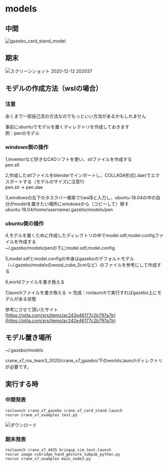# models
## 中間
![gazebo_card_stand_model](https://user-images.githubusercontent.com/72371743/97830667-1510bc80-1d11-11eb-809c-ae885aaa81df.png)
## 期末
![スクリーンショット 2020-12-12 202037](https://user-images.githubusercontent.com/72371743/102004046-548ae980-3d50-11eb-9ee6-228e8035516a.png)








## モデルの作成方法（wslの場合）  
### 注意  
あくまで一部自己流の方法なのでもっといい方法があるかもしれません  

事前にubuntuでモデルを置くディレクトリを作成しておきます  
例：penのモデル  
### windows側の操作
1,Inventorなど好きなCADソフトを使い、stlファイルを作成する  
pen.stl  
  
2,作成したstlファイルをblenderでインポートし、COLLADA形式(.dae)でエクスポートする（モデルのサイズに注意!!）  
pen.stl → pen.dae  
  
3,windowsの左下のタスクバー検索で\\\wsl$と入力し、ubuntu-18.04の中の自分がmodelを置きたい場所にwindowsから（コピーして）移す  
ubuntu-18.04/home/username/.gazebo/models/pen  

### ubuntu側の操作
4,モデルを置くために作成したディレクトリの中でmodel.sdf,model.configファイルを作成する  
~/.gazebo/models/penの下にmodel.sdf,model.config  
  
5,model.sdfとmodel.configの中身はgazeboのデフォルトモデル（~/.gazebo/modelsのwood_cube_5cmなど）のファイルを参考にして作成する  

  
6,worldファイルを書き換える  
  
7,launchファイルを書き換える → 完成：roslaunchで実行すればgazebo上にモデルがある状態　　
  
参考にさせて頂いたサイト  
[https://qiita.com/srs/items/ac242e46177c2b797a7b](https://qiita.com/srs/items/ac242e46177c2b797a7b)

## モデル置き場所  
~/.gazebo/models 

crane_x7_ros_team3_2020/crane_x7_gazebo/下のworlds,launchディレクトリが必要です。

## 実行する時
### 中間発表
~~~
roslaunch crane_x7_gazebo crane_x7_card_stand.launch  
rosrun crane_x7_examples test.py  
~~~
  
![ダウンロード](https://user-images.githubusercontent.com/72371743/98934361-4d8c7380-2525-11eb-9d9b-b7446e183553.gif)
### 期末発表
~~~
roslaunch crane_x7_d435 bringup_sim_test.launch
rosrun image cvbridge_hand_gesture_subpub_python.py
rosrun crane_x7_examples main_node3.py
~~~
